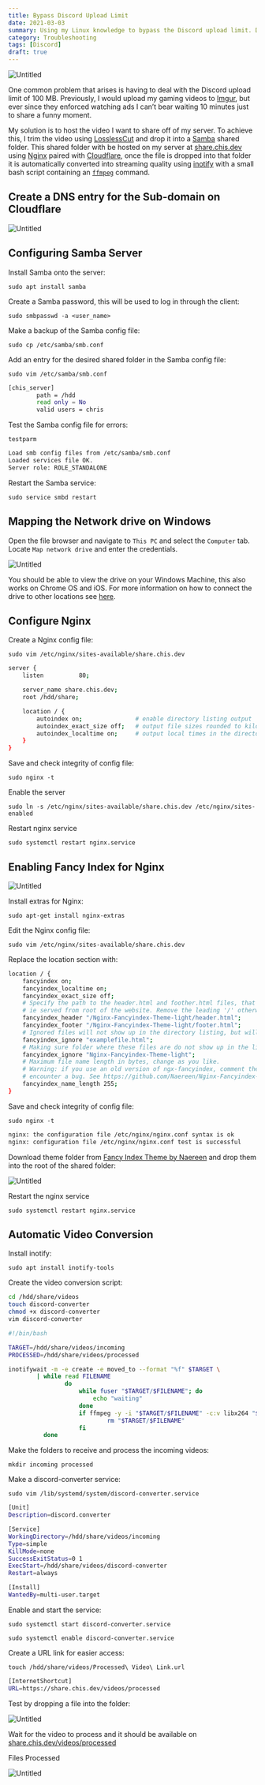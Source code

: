 ```yaml
---
title: Bypass Discord Upload Limit
date: 2021-03-03
summary: Using my Linux knowledge to bypass the Discord upload limit. Dropping a file into a shared folder, then having it automatically compressed, and shared via server URL. 
category: Troubleshooting
tags: [Discord]
draft: true
---
```



![Untitled](Bypass%20Discord%20Upload%20Limit%20b9053420fed948d3bec9b93feefe6166/Untitled.png)

One common problem that arises is having to deal with the Discord upload limit of 100 MB. Previously, I would upload my gaming videos to [Imgur](https://imgur.com/), but ever since they enforced watching ads I can’t bear waiting 10 minutes just to share a funny moment.

My solution is to host the video I want to share off of my server. To achieve this, I trim the video using [LosslessCut](https://github.com/mifi/lossless-cut) and drop it into a [Samba](https://www.samba.org/) shared folder. This shared folder with be hosted on my server at [share.chis.dev](https://share.chis.dev/) using [Nginx](https://www.nginx.com/) paired with [Cloudflare](https://www.cloudflare.com/), once the file is dropped into that folder it is automatically converted into streaming quality using [inotify](https://man7.org/linux/man-pages/man7/inotify.7.html) with a small bash script containing an [`ffmpeg`](https://ffmpeg.org/) command.

## Create a DNS entry for the Sub-domain on Cloudflare

![Untitled](Bypass%20Discord%20Upload%20Limit%20b9053420fed948d3bec9b93feefe6166/Untitled%201.png)

## Configuring Samba Server

Install Samba onto the server:

`sudo apt install samba`

Create a Samba password, this will be used to log in through the client:

`sudo smbpasswd -a <user_name>`

Make a backup of the Samba config file:

`sudo cp /etc/samba/smb.conf`

Add an entry for the desired shared folder in the Samba config file:

`sudo vim /etc/samba/smb.conf`

```bash
[chis_server]
        path = /hdd
        read only = No
        valid users = chris
```

Test the Samba config file for errors:

`testparm`

```bash
Load smb config files from /etc/samba/smb.conf
Loaded services file OK.
Server role: ROLE_STANDALONE
```

Restart the Samba service:

`sudo service smbd restart`

## Mapping the Network drive on Windows

Open the file browser and navigate to `This PC` and select the `Computer` tab. Locate `Map network drive` and enter the credentials.

![Untitled](Bypass%20Discord%20Upload%20Limit%20b9053420fed948d3bec9b93feefe6166/Untitled%202.png)

You should be able to view the drive on your Windows Machine, this also works on Chrome OS and iOS. For more information on how to connect the drive to other locations see [here](https://help.ubuntu.com/community/How%20to%20Create%20a%20Network%20Share%20Via%20Samba%20Via%20CLI%20%28Command-line%20interface/Linux%20Terminal%29%20-%20Uncomplicated,%20Simple%20and%20Brief%20Way!).

## Configure Nginx

Create a Nginx config file:

`sudo vim /etc/nginx/sites-available/share.chis.dev`

```bash
server {
    listen          80;

    server_name share.chis.dev;
    root /hdd/share;

    location / {
        autoindex on;               # enable directory listing output
        autoindex_exact_size off;   # output file sizes rounded to kilobytes, megabytes, and gigabytes
        autoindex_localtime on;     # output local times in the directory
    }
}
```

Save and check integrity of config file:

`sudo nginx -t`

Enable the server

`sudo ln -s /etc/nginx/sites-available/share.chis.dev /etc/nginx/sites-enabled`

Restart nginx service

`sudo systemctl restart nginx.service`

## Enabling Fancy Index for Nginx

![Untitled](Bypass%20Discord%20Upload%20Limit%20b9053420fed948d3bec9b93feefe6166/Untitled%203.png)

Install extras for Nginx:

`sudo apt-get install nginx-extras`

Edit the Nginx config file:

`sudo vim /etc/nginx/sites-available/share.chis.dev`

Replace the location section with:

```bash
location / {
    fancyindex on;
    fancyindex_localtime on;
    fancyindex_exact_size off;
    # Specify the path to the header.html and foother.html files, that are server-wise,
    # ie served from root of the website. Remove the leading '/' otherwise.
    fancyindex_header "/Nginx-Fancyindex-Theme-light/header.html";
    fancyindex_footer "/Nginx-Fancyindex-Theme-light/footer.html";
    # Ignored files will not show up in the directory listing, but will still be public.
    fancyindex_ignore "examplefile.html";
    # Making sure folder where these files are do not show up in the listing.
    fancyindex_ignore "Nginx-Fancyindex-Theme-light";
    # Maximum file name length in bytes, change as you like.
    # Warning: if you use an old version of ngx-fancyindex, comment the last line if you
    # encounter a bug. See https://github.com/Naereen/Nginx-Fancyindex-Theme/issues/10
    fancyindex_name_length 255;
}
```

Save and check integrity of config file:

`sudo nginx -t`

```bash
nginx: the configuration file /etc/nginx/nginx.conf syntax is ok
nginx: configuration file /etc/nginx/nginx.conf test is successful
```

Download theme folder from [Fancy Index Theme by Naereen](https://github.com/Naereen/Nginx-Fancyindex-Theme) and drop them into the root of the shared folder:

![Untitled](Bypass%20Discord%20Upload%20Limit%20b9053420fed948d3bec9b93feefe6166/Untitled%204.png)

Restart the nginx service

`sudo systemctl restart nginx.service`

## Automatic Video Conversion

Install inotify:

`sudo apt install inotify-tools`

Create the video conversion script:

```bash
cd /hdd/share/videos
touch discord-converter
chmod +x discord-converter
vim discord-converter
```

```bash
#!/bin/bash

TARGET=/hdd/share/videos/incoming
PROCESSED=/hdd/share/videos/processed

inotifywait -m -e create -e moved_to --format "%f" $TARGET \
        | while read FILENAME
                do
                    while fuser "$TARGET/$FILENAME"; do
                        echo "waiting"
                    done
                    if ffmpeg -y -i "$TARGET/$FILENAME" -c:v libx264 "$PROCESSED/$FILENAME"; then
                            rm "$TARGET/$FILENAME"
                    fi
          done
```

Make the folders to receive and process the incoming videos:

`mkdir incoming processed`

Make a discord-converter service:

`sudo vim /lib/systemd/system/discord-converter.service`

```bash
[Unit]
Description=discord.converter

[Service]
WorkingDirectory=/hdd/share/videos/incoming
Type=simple
KillMode=none
SuccessExitStatus=0 1
ExecStart=/hdd/share/videos/discord-converter
Restart=always

[Install]
WantedBy=multi-user.target
```

Enable and start the service:

`sudo systemctl start discord-converter.service`

`sudo systemctl enable discord-converter.service`

Create a URL link for easier access:

`touch /hdd/share/videos/Processed\ Video\ Link.url`

```bash
[InternetShortcut]
URL=https://share.chis.dev/videos/processed
```

Test by dropping a file into the folder:

![Untitled](Bypass%20Discord%20Upload%20Limit%20b9053420fed948d3bec9b93feefe6166/Untitled%205.png)

Wait for the video to process and it should be available on [share.chis.dev/videos/processed](https://share.chis.dev/videos/processed)

Files Processed

![Untitled](Bypass%20Discord%20Upload%20Limit%20b9053420fed948d3bec9b93feefe6166/Untitled%206.png)